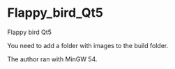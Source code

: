 # Flappy_bird_Qt5
Flappy bird Qt5

You need to add a folder with images to the build folder.

The author ran with MinGW 54.
